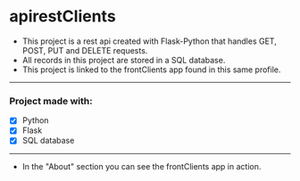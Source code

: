 # **apirestClients**
- This project is a rest api created with Flask-Python that handles GET, POST, PUT and DELETE requests. 
- All records in this project are stored in a SQL database.
- This project is linked to the frontClients app found in this same profile.

------------
### **Project made with:**

- [x] Python
- [x] Flask
- [x] SQL database

------------
- In the "About" section you can see the frontClients app in action.
